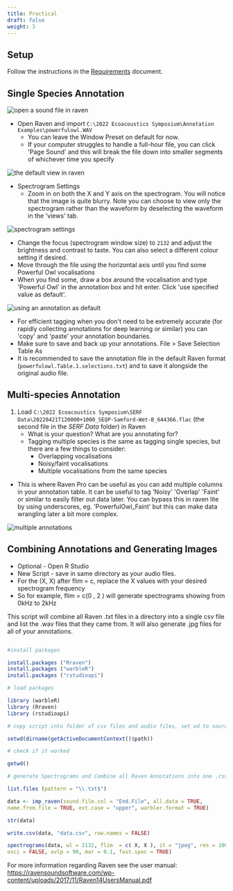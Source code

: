 ```yaml
---
title: Practical
draft: false
weight: 3
---
```


## Setup

Follow the instructions in the [Requirements](../requirements) document.

## Single Species Annotation

![open a sound file in raven](./raven-open-entire-sound.png)

 - Open Raven and import `C:\2022 Ecoacoustics Symposium\Annotation Examples\powerfulowl.WAV`
     - You can leave the Window Preset on default for now. 
     - If your computer struggles to handle a full-hour file, you can click 'Page Sound' and this will break the file down into smaller segments of whichever time you specify

![the default view in raven](raven-default-view.png)

 - Spectrogram Settings 
    - Zoom in on both the X and Y axis on the spectrogram. You will notice that the image is quite blurry. Note you can choose to view only the spectrogram rather than the waveform by deselecting the waveform in the 'views' tab. 

![spectrogram settings](./raven-spectrogram-settings.png)

- Change the focus (spectrogram window size) to `2132` and adjust the brightness and contrast to taste. You can also select a different colour setting if desired.
- Move through the file using the horizontal axis until you find some Powerful Owl vocalisations
- When you find some, draw a box around the vocalisation and type 'Powerful Owl' in the annotation box and hit enter. Click 'use specified value as default'. 

![using an annotation as default](./raven-use-annotation-as-default.png)

    
- For efficient tagging when you don't need to be extremely accurate (for rapidly collecting annotations for deep learning or similar) you can 'copy' and 'paste' your annotation boundaries. 
- Make sure to save and back up your annotations. File > Save Selection Table As
- It is recommended to save the annotation file in the default Raven format (`powerfulowl.Table.1.selections.txt`) and to save it alongside the original audio file. 

## Multi-species Annotation

 1. Load `C:\2022 Ecoacoustics Symposium\SERF Data\20220421T120000+1000_SEQP-Samford-Wet-B_644366.flac`
    (the second file in the _SERF Data_ folder) in Raven
    -  What is your question? What are you annotating for?
    - Tagging multiple species is the same as tagging single species, but there are a few things to consider: 
      - Overlapping vocalisations
      - Noisy/faint vocalisations
      - Multiple vocalisations from the same species
  - This is where Raven Pro can be useful as you can add multiple columns in your annotation table. It can be useful to tag 'Noisy' 'Overlap' 'Faint' or similar to easily filter out data later. You can bypass this in raven lite by using underscores, eg. 'PowerfulOwl_Faint' but this can make data wrangling later a bit more complex. 

![multiple annotations](./raven-multiple-annotations.png)

## Combining Annotations and Generating Images 

 - Optional - Open R Studio
 - New Script - save in same directory as your audio files. 
 - For the (X, X) after flim = c, replace the X values with your desired spectrogram frequency
 - So for example, flim = c(0 , 2 ) will generate spectrograms showing from 0kHz to 2kHz 
 
This script will combine all Raven .txt files in a directory into a single csv 
file and list the .wav files that they came from. It will also generate 
.jpg files for all of your annotations.

```r

#install packages

install.packages ("Rraven")
install.packages ("warbleR")
install.packages ("rstudioapi")

# load packages

library (warbleR) 
library (Rraven)
library (rstudioapi)

# copy script into folder of csv files and audio files, set wd to source file location

setwd(dirname(getActiveDocumentContext()$path)) 

# check if it worked

getwd()

# generate Spectrograms and Combine all Raven Annotations into one .csv file 

list.files (pattern = "\\.txt$")

data <- imp_raven(sound.file.col = "End.File", all.data = TRUE,
name.from.file = TRUE, ext.case = "upper", warbler.format = TRUE)

str(data)

write.csv(data, "data.csv", row.names = FALSE)

spectrograms(data, wl = 2132, flim  = c( X, X ), it = "jpeg", res = 100,
osci = FALSE, ovlp = 90, mar = 0.1, fast.spec = TRUE)
```

For more information regarding Raven see the user manual: https://ravensoundsoftware.com/wp-content/uploads/2017/11/Raven14UsersManual.pdf
